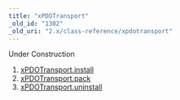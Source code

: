 ```yaml
---
title: "xPDOTransport"
_old_id: "1302"
_old_uri: "2.x/class-reference/xpdotransport"
---
```


Under Construction

1. [xPDOTransport.install](extending-modx/xpdo/class-reference/xpdotransport/xpdotransport.install)
2. [xPDOTransport.pack](extending-modx/xpdo/class-reference/xpdotransport/xpdotransport.pack)
3. [xPDOTransport.uninstall](extending-modx/xpdo/class-reference/xpdotransport/xpdotransport.uninstall)